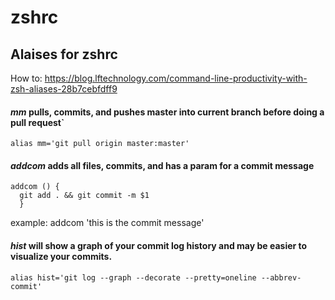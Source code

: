 # zshrc

## Alaises for zshrc

How to: https://blog.lftechnology.com/command-line-productivity-with-zsh-aliases-28b7cebfdff9


#### *mm* pulls, commits, and pushes master into current branch before doing a pull request`
```
alias mm='git pull origin master:master'
```

#### *addcom* adds all files, commits, and has a param for a commit message
```
addcom () { 
  git add . && git commit -m $1
  }
 ``` 
 example: addcom 'this is the commit message' 
 
 #### *hist*  will show a graph of your commit log history and may be easier to visualize your commits.
```
alias hist='git log --graph --decorate --pretty=oneline --abbrev-commit'
```
